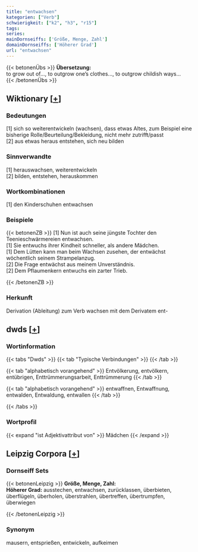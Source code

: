 ```yaml
---
title: "entwachsen"
kategorien: ["Verb"]
schwierigkeit: ["k2", "h3", "r15"]
tags:
series:
mainDornseiffs: ['Größe, Menge, Zahl']
domainDornseiffs: ['Höherer Grad']
url: "entwachsen"
---
```


{{< betonenÜbs >}}
**Übersetzung:**  
to grow out of..., to outgrow one’s clothes..., to outgrow childish ways...  
{{< /betonenÜbs >}}

## Wiktionary [[+](https://de.wiktionary.org/wiki/entwachsen)]

### Bedeutungen
[1] sich so weiterentwickeln (wachsen), dass etwas Altes, zum Beispiel eine bisherige Rolle/Beurteilung/Bekleidung, nicht mehr zutrifft/passt  
[2] aus etwas heraus entstehen, sich neu bilden  

### Sinnverwandte
[1] herauswachsen, weiterentwickeln  
[2] bilden, entstehen, herauskommen  

### Wortkombinationen
[1] den Kinderschuhen entwachsen  

### Beispiele
{{< betonenZB >}}
[1] Nun ist auch seine jüngste Tochter den Teenieschwärmereien entwachsen.  
[1] Sie entwuchs ihrer Kindheit schneller, als andere Mädchen.  
[1] Dem Lütten kann man beim Wachsen zusehen, der entwächst wöchentlich seinem Strampelanzug.  
[2] Die Frage entwächst aus meinem Unverständnis.  
[2] Dem Pflaumenkern entwuchs ein zarter Trieb.  

{{< /betonenZB >}}
### Herkunft
Derivation (Ableitung) zum Verb wachsen mit dem Derivatem ent-  



## dwds [[+](https://www.dwds.de/wb/entwachsen)]

### Wortinformation
{{< tabs "Dwds" >}}
{{< tab "Typische Verbindungen" >}}
{{< /tab >}}

{{< tab "alphabetisch vorangehend" >}}
Entvölkerung, entvölkern, entübrigen, Enttrümmerungsarbeit, Enttrümmerung
{{< /tab >}}

{{< tab "alphabetisch vorangehend" >}}
entwaffnen, Entwaffnung, entwalden, Entwaldung, entwallen
{{< /tab >}}

{{< /tabs >}}

### Wortprofil
{{< expand "ist Adjektivattribut von" >}} Mädchen {{< /expand >}}

## Leipzig Corpora [[+](https://corpora.uni-leipzig.de/en/res?word=entwachsen&corpusId=deu_newscrawl-public_2018)]

### Dornseiff Sets
{{< betonenLeipzig >}}
**Größe, Menge, Zahl:**  
**Höherer Grad:** ausstechen, entwachsen, zurücklassen, überbieten, überflügeln, überholen, überstrahlen, übertreffen, übertrumpfen, überwiegen  

{{< /betonenLeipzig >}}

### Synonym
mausern, entsprießen, entwickeln, aufkeimen

